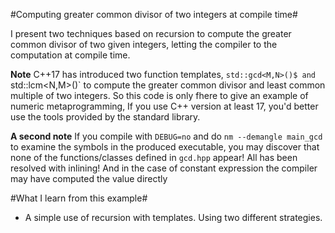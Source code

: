 #Computing greater common divisor of two integers at compile time#

I present two techniques based on recursion to compute the greater common divisor of two given integers, letting the compiler to the computation at compile time.

**Note** C++17 has introduced two function templates, `std::gcd<M,N>()$ and `std::lcm<N,M>()` to compute the greater common divisor and least common multiple of two integers. So this code is only fhere to give an example of numeric metaprogramming, If you use C++ version at least 17, you'd better use the tools provided by the standard library.

**A second note** If you compile with `DEBUG=no` and do `nm --demangle main_gcd` to examine the symbols in the produced executable, you may discover
that none of the functions/classes defined in `gcd.hpp` appear! All has been resolved with inlining! And in the case of constant expression the compiler may have
computed the value directly

#What I learn from this example#
- A simple use of recursion with templates. Using two different strategies. 